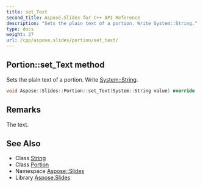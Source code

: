 ```yaml
---
title: set_Text
second_title: Aspose.Slides for C++ API Reference
description: "Sets the plain text of a portion. Write System::String."
type: docs
weight: 27
url: /cpp/aspose.slides/portion/set_text/
---
```

## Portion::set_Text method


Sets the plain text of a portion. Write [System::String](../../../system/string/).

```cpp
void Aspose::Slides::Portion::set_Text(System::String value) override
```

## Remarks


The text. 
## See Also

* Class [String](../../../system/string/)
* Class [Portion](../)
* Namespace [Aspose::Slides](../../)
* Library [Aspose.Slides](../../../)
